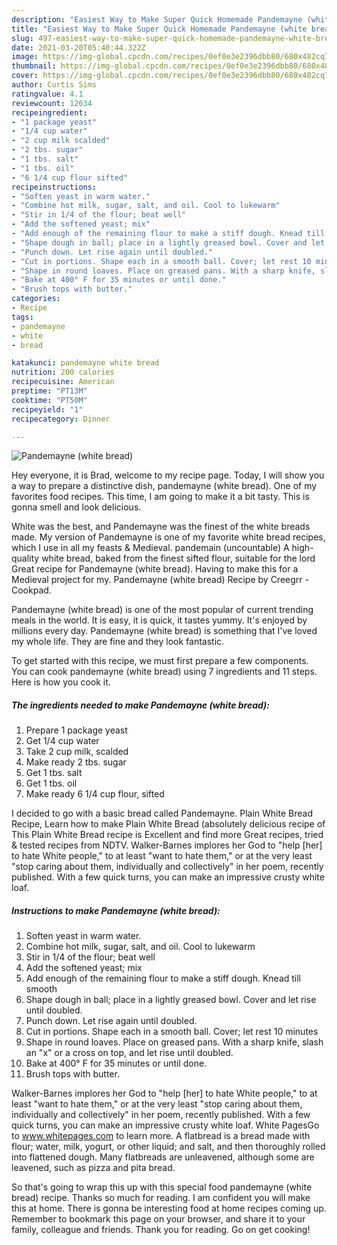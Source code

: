 ```yaml
---
description: "Easiest Way to Make Super Quick Homemade Pandemayne (white bread)"
title: "Easiest Way to Make Super Quick Homemade Pandemayne (white bread)"
slug: 497-easiest-way-to-make-super-quick-homemade-pandemayne-white-bread
date: 2021-03-20T05:40:44.322Z
image: https://img-global.cpcdn.com/recipes/0ef0e3e2396dbb80/680x482cq70/pandemayne-white-bread-recipe-main-photo.jpg
thumbnail: https://img-global.cpcdn.com/recipes/0ef0e3e2396dbb80/680x482cq70/pandemayne-white-bread-recipe-main-photo.jpg
cover: https://img-global.cpcdn.com/recipes/0ef0e3e2396dbb80/680x482cq70/pandemayne-white-bread-recipe-main-photo.jpg
author: Curtis Sims
ratingvalue: 4.1
reviewcount: 12634
recipeingredient:
- "1 package yeast"
- "1/4 cup water"
- "2 cup milk scalded"
- "2 tbs. sugar"
- "1 tbs. salt"
- "1 tbs. oil"
- "6 1/4 cup flour sifted"
recipeinstructions:
- "Soften yeast in warm water."
- "Combine hot milk, sugar, salt, and oil. Cool to lukewarm"
- "Stir in 1/4 of the flour; beat well"
- "Add the softened yeast; mix"
- "Add enough of the remaining flour to make a stiff dough. Knead till smooth"
- "Shape dough in ball; place in a lightly greased bowl. Cover and let rise until doubled."
- "Punch down. Let rise again until doubled."
- "Cut in portions. Shape each in a smooth ball. Cover; let rest 10 minutes"
- "Shape in round loaves. Place on greased pans. With a sharp knife, slash an &#34;x&#34; or a cross on top, and let rise until doubled."
- "Bake at 400° F for 35 minutes or until done."
- "Brush tops with butter."
categories:
- Recipe
tags:
- pandemayne
- white
- bread

katakunci: pandemayne white bread 
nutrition: 200 calories
recipecuisine: American
preptime: "PT13M"
cooktime: "PT50M"
recipeyield: "1"
recipecategory: Dinner

---
```



![Pandemayne (white bread)](https://img-global.cpcdn.com/recipes/0ef0e3e2396dbb80/680x482cq70/pandemayne-white-bread-recipe-main-photo.jpg)

Hey everyone, it is Brad, welcome to my recipe page. Today, I will show you a way to prepare a distinctive dish, pandemayne (white bread). One of my favorites food recipes. This time, I am going to make it a bit tasty. This is gonna smell and look delicious.

White was the best, and Pandemayne was the finest of the white breads made. My version of Pandemayne is one of my favorite white bread recipes, which I use in all my feasts &amp; Medieval. pandemain (uncountable) A high-quality white bread, baked from the finest sifted flour, suitable for the lord Great recipe for Pandemayne (white bread). Having to make this for a Medieval project for my. Pandemayne (white bread) Recipe by Creegrr - Cookpad.

Pandemayne (white bread) is one of the most popular of current trending meals in the world. It is easy, it is quick, it tastes yummy. It's enjoyed by millions every day. Pandemayne (white bread) is something that I've loved my whole life. They are fine and they look fantastic.


To get started with this recipe, we must first prepare a few components. You can cook pandemayne (white bread) using 7 ingredients and 11 steps. Here is how you cook it.

<!--inarticleads1-->

##### The ingredients needed to make Pandemayne (white bread):

1. Prepare 1 package yeast
1. Get 1/4 cup water
1. Take 2 cup milk, scalded
1. Make ready 2 tbs. sugar
1. Get 1 tbs. salt
1. Get 1 tbs. oil
1. Make ready 6 1/4 cup flour, sifted


I decided to go with a basic bread called Pandemayne. Plain White Bread Recipe, Learn how to make Plain White Bread (absolutely delicious recipe of This Plain White Bread recipe is Excellent and find more Great recipes, tried &amp; tested recipes from NDTV. Walker-Barnes implores her God to &#34;help [her] to hate White people,&#34; to at least &#34;want to hate them,&#34; or at the very least &#34;stop caring about them, individually and collectively&#34; in her poem, recently published. With a few quick turns, you can make an impressive crusty white loaf. 

<!--inarticleads2-->

##### Instructions to make Pandemayne (white bread):

1. Soften yeast in warm water.
1. Combine hot milk, sugar, salt, and oil. Cool to lukewarm
1. Stir in 1/4 of the flour; beat well
1. Add the softened yeast; mix
1. Add enough of the remaining flour to make a stiff dough. Knead till smooth
1. Shape dough in ball; place in a lightly greased bowl. Cover and let rise until doubled.
1. Punch down. Let rise again until doubled.
1. Cut in portions. Shape each in a smooth ball. Cover; let rest 10 minutes
1. Shape in round loaves. Place on greased pans. With a sharp knife, slash an &#34;x&#34; or a cross on top, and let rise until doubled.
1. Bake at 400° F for 35 minutes or until done.
1. Brush tops with butter.


Walker-Barnes implores her God to &#34;help [her] to hate White people,&#34; to at least &#34;want to hate them,&#34; or at the very least &#34;stop caring about them, individually and collectively&#34; in her poem, recently published. With a few quick turns, you can make an impressive crusty white loaf. White PagesGo to www.whitepages.com to learn more. A flatbread is a bread made with flour; water, milk, yogurt, or other liquid; and salt, and then thoroughly rolled into flattened dough. Many flatbreads are unleavened, although some are leavened, such as pizza and pita bread. 

So that's going to wrap this up with this special food pandemayne (white bread) recipe. Thanks so much for reading. I am confident you will make this at home. There is gonna be interesting food at home recipes coming up. Remember to bookmark this page on your browser, and share it to your family, colleague and friends. Thank you for reading. Go on get cooking!
